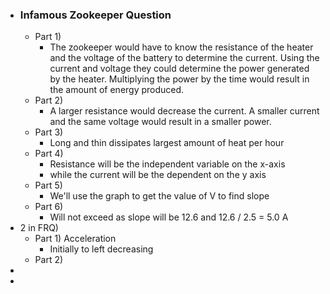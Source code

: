- ### Infamous  Zookeeper Question
	- Part 1)
		- The zookeeper would have to know the resistance of the heater and the voltage of the battery to determine the current.
		  Using the current and voltage they could determine the power generated by the heater. Multiplying the power by the time would result in the amount of energy produced.
	- Part 2)
		- A larger resistance would decrease the current. A smaller current and the same voltage would result in a smaller power.
	- Part 3)
		- Long and thin dissipates largest amount of heat  per hour
	- Part 4)
		- Resistance will be the independent variable on the x-axis
		- while the current will be the dependent on the y axis
	- Part 5)
		- We'll  use the graph to get the value of V to find slope
	- Part 6)
		- Will not exceed as slope will be 12.6 and 12.6 / 2.5  = 5.0 A
- 2 in FRQ)
	- Part 1) Acceleration
		- Initially to left decreasing
	- Part 2)
-
-